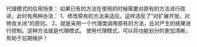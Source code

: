 
代理模式的应用场景： 
如果已有的方法在使用的时候需要对原有的方法进行改进，此时有两种办法： 
1、修改原有的方法来适应。这样违反了“对扩展开放，对修改关闭”的原则。 
2、就是采用一个代理类调用原有的方法，且对产生的结果进行控制。这种方法就是代理模式。 
使用代理模式，可以将功能划分的更加清晰，有助于后期维护！
